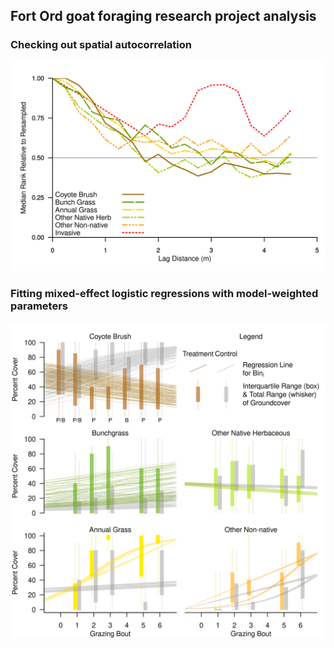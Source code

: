 ## Fort Ord goat foraging research project analysis

### Checking out spatial autocorrelation

![Spatial autocorrelation.](./figures/correlation-3.png)

### Fitting mixed-effect logistic regressions with model-weighted parameters

![Model fits.](./figures/model-fits.png)

